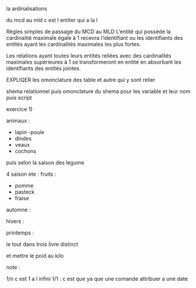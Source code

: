 la ardinalisations 

du mcd au mld c est l entiter qui a la 
l 


Règles simples de passage du MCD au MLD L’entité qui possède la cardinalité maximale égale à 1 recevra l’identifiant ou les identifiants
 des entités ayant les cardinalités maximales les plus fortes.

Les relations ayant toutes leurs entités reliées avec des cardinalités maximales supérieures à 1 se transformeront en entité en absorbant 
les identifiants des entités jointes.

EXPLIQER les omonclature des table et autre qui y sont relier 

shema relationnel 
puis omonclature du shema pour les variable et leur nom 
puis script 




exercice 1)

animaux : 
- lapin
-poule
- dindes 
- veaux 
- cochons

puis selon la saison des legume 

4 saison 
ete : 
fruits :
- pomme
- pasteck
- fraise 

automne :


hivers : 


printemps :

le tout dans trois livre distinct 

et mettre le poid au kilo 


note : 

1/n c est 1 a l infini 
1/1 : c est que ya que une comande attribuer a une date 
